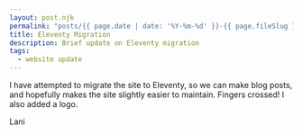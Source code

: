 ```yaml
---
layout: post.njk
permalink: "posts/{{ page.date | date: '%Y-%m-%d' }}-{{ page.fileSlug }}.html"
title: Eleventy Migration
description: Brief update on Eleventy migration
tags:
  - website update
---
```

I have attempted to migrate the site to Eleventy, so we can make blog posts, and hopefully makes the site slightly easier to maintain. Fingers crossed! I also added a logo.

Lani